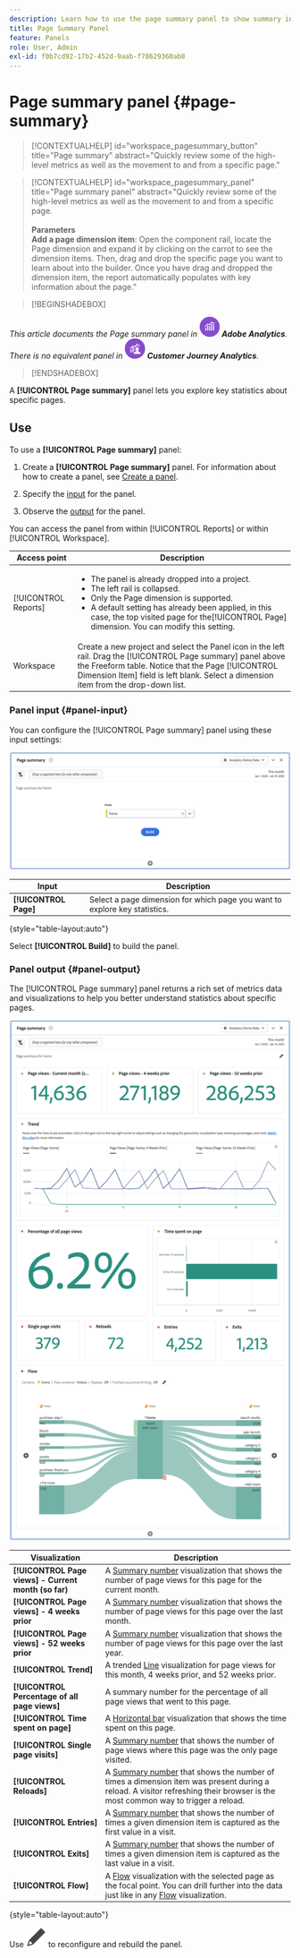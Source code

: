 ```yaml
---
description: Learn how to use the page summary panel to show summary information for a selected page.
title: Page Summary Panel
feature: Panels
role: User, Admin
exl-id: f0b7cd92-17b2-452d-9aab-f78629360ab8
---
```

# Page summary panel {#page-summary}

<!-- markdownlint-disable MD034 -->

>[!CONTEXTUALHELP]
>id="workspace_pagesummary_button"
>title="Page summary"
>abstract="Quickly review some of the high-level metrics as well as the movement to and from a specific page."

<!-- markdownlint-enable MD034 -->

<!-- markdownlint-disable MD034 -->

>[!CONTEXTUALHELP]
>id="workspace_pagesummary_panel"
>title="Page summary panel"
>abstract="Quickly review some of the high-level metrics as well as the movement to and from a specific page.<br/><br/>**Parameters**<br/>**Add a page dimension item**: Open the component rail, locate the Page dimension and expand it by clicking on the carrot to see the dimension items. Then, drag and drop the specific page you want to learn about into the builder. Once you have drag and dropped the dimension item, the report automatically populates with key information about the page."

<!-- markdownlint-enable MD034 -->


>[!BEGINSHADEBOX]

_This article documents the Page summary panel in_ ![AdobeAnalytics](/help/assets/icons/AdobeAnalytics.svg) _**Adobe Analytics**._<br/>_There is no equivalent panel in_ ![CustomerJourneyAnalytics](/help/assets/icons/CustomerJourneyAnalytics.svg) _**Customer Journey Analytics**._

>[!ENDSHADEBOX]

A **[!UICONTROL Page summary]** panel lets you explore key statistics about specific pages.

## Use

To use a **[!UICONTROL Page summary]** panel:

1. Create a **[!UICONTROL Page summary]** panel. For information about how to create a panel, see [Create a panel](panels.md#create-a-panel).  

1. Specify the [input](#panel-input) for the panel.

1. Observe the [output](#panel-output) for the panel.



You can access the panel from within [!UICONTROL Reports] or within [!UICONTROL Workspace].

| Access point | Description |
| --- | --- |
| [!UICONTROL Reports] | <ul><li>The panel is already dropped into a project.</li><li>The left rail is collapsed.</li><li>Only the Page dimension is supported.</li><li>A default setting has already been applied, in this case, the top visited page for the[!UICONTROL Page] dimension. You can modify this setting.</li></ul> |
| Workspace | Create a new project and select the Panel icon in the left rail. Drag the [!UICONTROL Page summary] panel above the Freeform table. Notice that the Page [!UICONTROL Dimension Item] field is left blank. Select a dimension item from the drop-down list. |

### Panel input {#panel-input}

You can configure the [!UICONTROL Page summary] panel using these input settings:

![Page input summary](assets/page-summary-input.png)

| Input | Description |
| --- | --- |
| **[!UICONTROL Page]** | Select a page dimension for which page you want to explore key statistics. |

{style="table-layout:auto"}


Select **[!UICONTROL Build]** to build the panel.

### Panel output {#panel-output}

The [!UICONTROL Page summary] panel returns a rich set of metrics data and visualizations to help you better understand statistics about specific pages.

![Page summary panel](assets/page-summary-output.png)

| Visualization | Description |
| --- | --- |
| **[!UICONTROL Page views] - Current month (so far)** | A [Summary number](/help/analyze/analysis-workspace/visualizations/summary-number-change.md) visualization that shows the number of page views for this page for the current month. |
| **[!UICONTROL Page views] - 4 weeks prior** | A [Summary number](/help/analyze/analysis-workspace/visualizations/summary-number-change.md) visualization that shows the number of page views for this page over the last month. |
| **[!UICONTROL Page views] - 52 weeks prior** | A [Summary number](/help/analyze/analysis-workspace/visualizations/summary-number-change.md) visualization that shows the number of page views for this page over the last year. |
| **[!UICONTROL Trend]** | A trended [Line](/help/analyze/analysis-workspace/visualizations/line.md) visualization for page views for this month, 4 weeks prior, and 52 weeks prior. |
| **[!UICONTROL Percentage of all page views]** | A summary number for the percentage of all page views that went to this page. |
| **[!UICONTROL Time spent on page]** | A [Horizontal bar](/help/analyze/analysis-workspace/visualizations/horizontal-bar.md) visualization that shows the time spent on this page. |
| **[!UICONTROL Single page visits]** | A [Summary number](/help/analyze/analysis-workspace/visualizations/summary-number-change.md) that shows the number of page views where this page was the only page visited. |
| **[!UICONTROL Reloads]** | A [Summary number](/help/analyze/analysis-workspace/visualizations/summary-number-change.md) that shows the number of times a dimension item was present during a reload. A visitor refreshing their browser is the most common way to trigger a reload. |
| **[!UICONTROL Entries]** | A [Summary number](/help/analyze/analysis-workspace/visualizations/summary-number-change.md) that shows the number of times a given dimension item is captured as the first value in a visit. |
| **[!UICONTROL Exits]** | A [Summary number](/help/analyze/analysis-workspace/visualizations/summary-number-change.md) that shows the number of times a given dimension item is captured as the last value in a visit.  |
| **[!UICONTROL Flow]** | A [Flow](/help/analyze/analysis-workspace/visualizations/c-flow/flow.md) visualization with the selected page as the focal point. You can drill further into the data just like in any [Flow](/help/analyze/analysis-workspace/visualizations/c-flow/create-flow.md) visualization. |

{style="table-layout:auto"}

Use ![Edit](/help/assets/icons/Edit.svg) to reconfigure and rebuild the panel.
